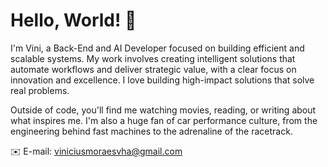 # Hello, World! 👋

I'm Vini, a Back-End and AI Developer focused on building efficient and scalable systems. My work involves creating intelligent solutions that automate workflows and deliver strategic value, with a clear focus on innovation and excellence. I love building high-impact solutions that solve real problems.

Outside of code, you'll find me watching movies, reading, or writing about what inspires me. I'm also a huge fan of car performance culture, from the engineering behind fast machines to the adrenaline of the racetrack.

✉️ E-mail: viniciusmoraesvha@gmail.com
